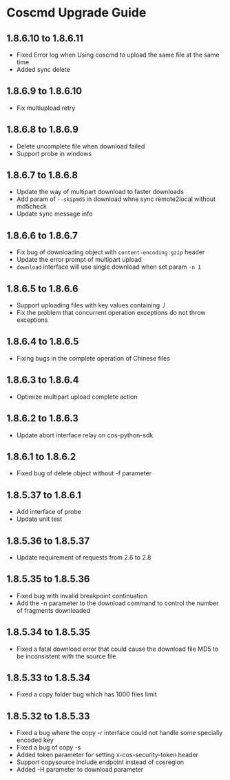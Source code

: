 Coscmd Upgrade Guide
====================
1.8.6.10 to 1.8.6.11
--------------------
- Fixed Error log when Using coscmd to upload the same file at the same time
- Added sync delete

1.8.6.9 to 1.8.6.10
--------------------
- Fix multiupload retry

1.8.6.8 to 1.8.6.9
--------------------
- Delete uncomplete file when download failed
- Support probe in windows

1.8.6.7 to 1.8.6.8
--------------------
- Update the way of multipart download to faster downloads 
- Add param of `--skipmd5` in download whne sync remote2local without md5check
- Update sync message info

1.8.6.6 to 1.8.6.7
--------------------
- Fix bug of downloading object with `content-encoding:gzip` header
- Update the error prompt of multipart upload
- `download` interface will use single download when set param `-n 1`

1.8.6.5 to 1.8.6.6
--------------------
- Support uploading files with key values containing ./
- Fix the problem that concurrent operation exceptions do not throw exceptions

1.8.6.4 to 1.8.6.5
--------------------
- Fixing bugs in the complete operation of Chinese files

1.8.6.3 to 1.8.6.4
--------------------
- Optimize multipart upload complete action

1.8.6.2 to 1.8.6.3
--------------------
- Update abort interface relay on cos-python-sdk

1.8.6.1 to 1.8.6.2
--------------------
- Fixed bug of delete object without -f parameter

1.8.5.37 to 1.8.6.1
--------------------
- Add interface of probe
- Update unit test

1.8.5.36 to 1.8.5.37
--------------------
- Update requirement of requests from 2.6 to 2.8 

1.8.5.35 to 1.8.5.36
--------------------
- Fixed bug with invalid breakpoint continuation
- Add the -n parameter to the download command to control the number of fragments downloaded

1.8.5.34 to 1.8.5.35
--------------------
- Fixed a fatal download error that could cause the download file MD5 to be inconsistent with the source file 

1.8.5.33 to 1.8.5.34
--------------------
- Fixed a copy folder bug which has 1000 files limit

1.8.5.32 to 1.8.5.33
--------------------

- Fixed a bug where the copy -r interface could not handle some specially encoded key
- Fixed a bug of copy -s
- Added token parameter for setting x-cos-security-token header
- Support copysource include endpoint instead of cosregion
- Added -H parameter to download parameter


